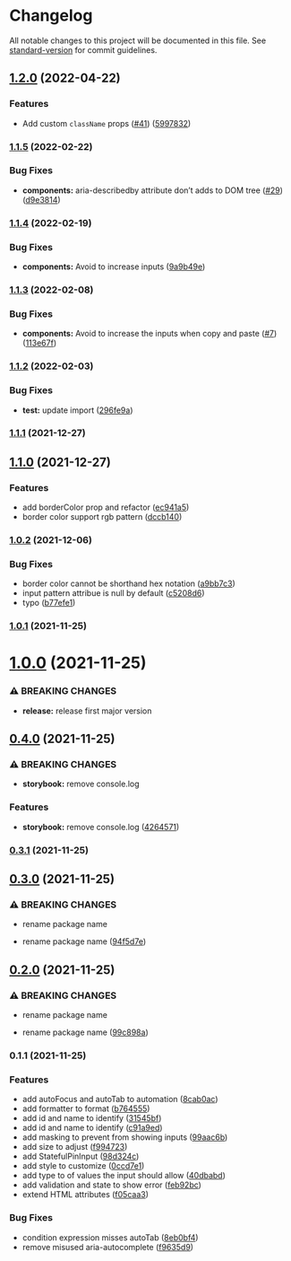 # Changelog

All notable changes to this project will be documented in this file. See [standard-version](https://github.com/conventional-changelog/standard-version) for commit guidelines.

## [1.2.0](https://github.com/luffy84217/react-input-pin-code/compare/v1.1.5...v1.2.0) (2022-04-22)


### Features

* Add custom `className` props ([#41](https://github.com/luffy84217/react-input-pin-code/issues/41)) ([5997832](https://github.com/luffy84217/react-input-pin-code/commit/59978320d65f9d541bf1a8725660e6f647a5855e))

### [1.1.5](https://github.com/luffy84217/react-input-pin-code/compare/v1.1.4...v1.1.5) (2022-02-22)


### Bug Fixes

* **components:** aria-describedby attribute don’t adds to DOM tree ([#29](https://github.com/luffy84217/react-input-pin-code/issues/29)) ([d9e3814](https://github.com/luffy84217/react-input-pin-code/commit/d9e38149c3aa42b46b3f2e0008d89602311535bc))

### [1.1.4](https://github.com/luffy84217/react-input-pin-code/compare/v1.1.3...v1.1.4) (2022-02-19)


### Bug Fixes

* **components:** Avoid to increase inputs ([9a9b49e](https://github.com/luffy84217/react-input-pin-code/commit/9a9b49e85210a10a32ef014a974633f66dcafd12))

### [1.1.3](https://github.com/luffy84217/react-input-pin-code/compare/v1.1.2...v1.1.3) (2022-02-08)


### Bug Fixes

* **components:** Avoid to increase the inputs when copy and paste ([#7](https://github.com/luffy84217/react-input-pin-code/issues/7)) ([113e67f](https://github.com/luffy84217/react-input-pin-code/commit/113e67fb3bb4c9921c4f89d5d7ce9c68bcf6918a))

### [1.1.2](https://github.com/luffy84217/react-input-pin-code/compare/v1.1.1...v1.1.2) (2022-02-03)


### Bug Fixes

* **test:** update import ([296fe9a](https://github.com/luffy84217/react-input-pin-code/commit/296fe9a6ba0ef1a4490a763d2898acb2dfb92dd5))

### [1.1.1](https://github.com/luffy84217/react-input-pin-code/compare/v1.1.0...v1.1.1) (2021-12-27)

## [1.1.0](https://github.com/luffy84217/react-input-pin-code/compare/v1.0.2...v1.1.0) (2021-12-27)


### Features

* add borderColor prop and refactor ([ec941a5](https://github.com/luffy84217/react-input-pin-code/commit/ec941a5517ec6b390cb2f625f5f746bef9a18f5f))
* border color support rgb pattern ([dccb140](https://github.com/luffy84217/react-input-pin-code/commit/dccb140dc329478db624fa6c41cd24acc3559526))

### [1.0.2](https://github.com/luffy84217/react-input-pin-code/compare/v1.0.1...v1.0.2) (2021-12-06)


### Bug Fixes

* border color cannot be shorthand hex notation ([a9bb7c3](https://github.com/luffy84217/react-input-pin-code/commit/a9bb7c383f5de6087dc4b661139484433d71b7c6))
* input pattern attribue is null by default ([c5208d6](https://github.com/luffy84217/react-input-pin-code/commit/c5208d6b497cea27068a8f1281b882d8a8789fbe))
* typo ([b77efe1](https://github.com/luffy84217/react-input-pin-code/commit/b77efe155551ea5ca37495c5769ef43b9bdec560))

### [1.0.1](https://github.com/luffy84217/react-input-pin-code/compare/v1.0.0...v1.0.1) (2021-11-25)

# [1.0.0](https://github.com/luffy84217/react-pin-input/compare/v0.4.0...v1.0.0) (2021-11-25)


### ⚠ BREAKING CHANGES

* **release:** release first major version

## [0.4.0](https://github.com/luffy84217/react-pin-input/compare/v0.3.1...v0.4.0) (2021-11-25)


### ⚠ BREAKING CHANGES

* **storybook:** remove console.log

### Features

* **storybook:** remove console.log ([4264571](https://github.com/luffy84217/react-pin-input/commit/4264571a516ad12e40d51bcad608c51e22fe5487))

### [0.3.1](https://github.com/luffy84217/react-pin-input/compare/v0.3.0...v0.3.1) (2021-11-25)

## [0.3.0](https://github.com/luffy84217/react-input-pin-code/compare/v0.2.0...v0.3.0) (2021-11-25)


### ⚠ BREAKING CHANGES

* rename package name

* rename package name ([94f5d7e](https://github.com/luffy84217/react-input-pin-code/commit/94f5d7ed3d0d486f08c62272707e51e7db9acbd8))

## [0.2.0](https://github.com/luffy84217/react-input-pin-code/compare/v0.1.1...v0.2.0) (2021-11-25)


### ⚠ BREAKING CHANGES

* rename package name

* rename package name ([99c898a](https://github.com/luffy84217/react-input-pin-code/commit/99c898a0be6df73d3288f4a8a56ebfd166efe675))

### 0.1.1 (2021-11-25)


### Features

* add autoFocus and autoTab to automation ([8cab0ac](https://github.com/luffy84217/react-input-pin-code/commit/8cab0ac59722d0a78be2caaeb2983dd7fe0b2102))
* add formatter to format ([b764555](https://github.com/luffy84217/react-input-pin-code/commit/b76455591f012843dd0e3f4a734b8f52303fda7f))
* add id and name to identify ([31545bf](https://github.com/luffy84217/react-input-pin-code/commit/31545bf372134bd8d559bc17ad6b3f335bfa4bea))
* add id and name to identify ([c91a9ed](https://github.com/luffy84217/react-input-pin-code/commit/c91a9edbed8bcf2190048a70ef295ad3bc7a5d5f))
* add masking to prevent from showing inputs ([99aac6b](https://github.com/luffy84217/react-input-pin-code/commit/99aac6beeaade339d8e7c7bdf53d6f578897d174))
* add size to adjust ([f994723](https://github.com/luffy84217/react-input-pin-code/commit/f99472312e1c94d34aa3dc58a1da8a2cf8d5dab6))
* add StatefulPinInput ([98d324c](https://github.com/luffy84217/react-input-pin-code/commit/98d324cc564b4f458fc4b22f1819fd3849268668))
* add style to customize ([0ccd7e1](https://github.com/luffy84217/react-input-pin-code/commit/0ccd7e1d0e8cb03c9028f5df28c4400ecb2c1d3c))
* add type to of values the input should allow ([40dbabd](https://github.com/luffy84217/react-input-pin-code/commit/40dbabd76aa0a4f94c903df6bc8c3f7e84043137))
* add validation and state to show error ([feb92bc](https://github.com/luffy84217/react-input-pin-code/commit/feb92bc2bad1905c8aaa2d37e892cf38b428eead))
* extend HTML attributes ([f05caa3](https://github.com/luffy84217/react-input-pin-code/commit/f05caa313c6838243d22d6a692032af319b21ab9))


### Bug Fixes

* condition expression misses autoTab ([8eb0bf4](https://github.com/luffy84217/react-input-pin-code/commit/8eb0bf428f13184d99767b2cbe879583e7531280))
* remove misused aria-autocomplete ([f9635d9](https://github.com/luffy84217/react-input-pin-code/commit/f9635d9c64f24fbebc3841b97e1c9df84646b1e6))
